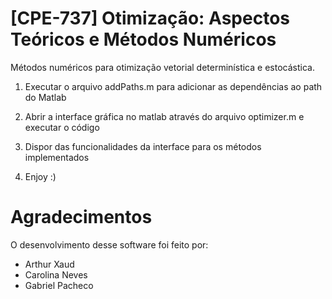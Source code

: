# [CPE-737] Otimização: Aspectos Teóricos e Métodos Numéricos
Métodos numéricos para otimização vetorial determinística e estocástica.

1) Executar o arquivo addPaths.m para adicionar as dependências ao path do Matlab

2) Abrir a interface gráfica no matlab através do arquivo optimizer.m e executar o código

3) Dispor das funcionalidades da interface para os métodos implementados

4) Enjoy :)

# Agradecimentos
O desenvolvimento desse software foi feito por:
* Arthur Xaud
* Carolina Neves
* Gabriel Pacheco


